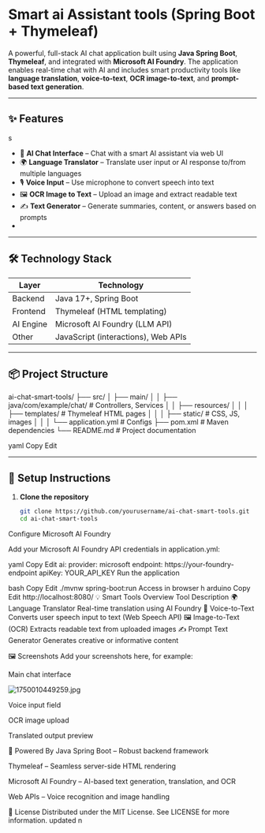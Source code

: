 # Smart ai Assistant tools (Spring Boot + Thymeleaf)

A powerful, full-stack AI chat application built using **Java Spring Boot**, **Thymeleaf**, and integrated with **Microsoft AI Foundry**. The application enables real-time chat with AI and includes smart productivity tools like **language translation**, **voice-to-text**, **OCR image-to-text**, and **prompt-based text generation**.

----

## ✨ Features
 s
- 💬 **AI Chat Interface** – Chat with a smart AI assistant via web UI
- 🌍 **Language Translator** – Translate user input or AI response to/from multiple languages
- 🎙️ **Voice Input** – Use microphone to convert speech into text
- 🖼️ **OCR Image to Text** – Upload an image and extract readable text
- ✍️ **Text Generator** – Generate summaries, content, or answers based on prompts
- 

---

## 🛠️ Technology Stack

| Layer        | Technology                      |
|--------------|----------------------------------|
| Backend      | Java 17+, Spring Boot            |
| Frontend     | Thymeleaf (HTML templating)      |
| AI Engine    | Microsoft AI Foundry (LLM API)   |
| Other        | JavaScript (interactions), Web APIs|

---

## 📦 Project Structure

ai-chat-smart-tools/
├── src/
│ ├── main/
│ │ ├── java/com/example/chat/ # Controllers, Services
│ │ ├── resources/
│ │ │ ├── templates/ # Thymeleaf HTML pages
│ │ │ ├── static/ # CSS, JS, images
│ │ │ └── application.yml # Configs
├── pom.xml # Maven dependencies
└── README.md # Project documentation


yaml
Copy
Edit

---

## 🔧 Setup Instructions

1. **Clone the repository**
   ```bash
   git clone https://github.com/yourusername/ai-chat-smart-tools.git
   cd ai-chat-smart-tools
Configure Microsoft AI Foundry

Add your Microsoft AI Foundry API credentials in application.yml:

yaml
Copy
Edit
ai:
  provider: microsoft
  endpoint: https://your-foundry-endpoint
  apiKey: YOUR_API_KEY
Run the application

bash
Copy
Edit
./mvnw spring-boot:run
Access in browser
h
arduino
Copy
Edit
http://localhost:8080/
💡 Smart Tools Overview
Tool	Description
🌍 Language Translator	Real-time translation using AI Foundry
🎤 Voice-to-Text	Converts user speech input to text (Web Speech API)
🖼️ Image-to-Text (OCR)	Extracts readable text from uploaded images
✍️ Prompt Text Generator	Generates creative or informative content

🖼️ Screenshots
Add your screenshots here, for example:

Main chat interface

![1750010449259.jpg](https://github.com/user-attachments/assets/312fe721-3a5c-48bf-b9dc-2b4c9ce84b58)

Voice input field

OCR image upload

Translated output preview

🧠 Powered By
Java Spring Boot – Robust backend framework

Thymeleaf – Seamless server-side HTML rendering

Microsoft AI Foundry – AI-based text generation, translation, and OCR

Web APIs – Voice recognition and image handling

📄 License
Distributed under the MIT License. See LICENSE for more information.
updated
n
